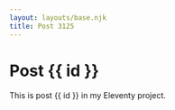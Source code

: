 ```yaml
---
layout: layouts/base.njk
title: Post 3125
---
```


# Post {{ id }}

This is post {{ id }} in my Eleventy project.
